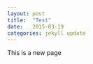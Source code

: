 ```yaml
---
layout: post
title:  "Test"
date:   2015-03-19
categories: jekyll update
---
```



This is a new page
